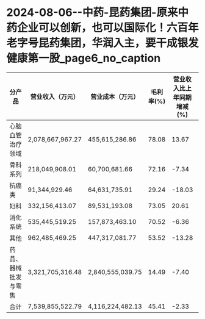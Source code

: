 # 2024-08-06--中药-昆药集团-原来中药企业可以创新，也可以国际化！六百年老字号昆药集团，华润入主，要干成银发健康第一股_page6_no_caption

| 分产品 | 营业收入（万元） | 营业成本（万元） | 毛利率(%) | 营业收入比上年同期增减(%) | 营业成 本比上年同期增减(%) |
| --- | --- | --- | --- | --- | --- |
| 心脑血管治疗领域 | 2,078,667,967.27 | 455,615,286.86 | 78.08 | 13.67 | -26.59% |
| 骨科系列 | 218,049,908.01 | 60,700,681.66 | 72.16 | -7.34 | -25.53% |
| 抗癌类 | 91,344,929.46 | 64,631,735.91 | 29.24 | -18.03 | -18.95% |
| 妇科 | 332,156,413.07 | 89,531,193.08 | 73.05 | 20.61 | -24.34% |
| 消化系统 | 535,445,519.25 | 157,873,463.10 | 70.52 | -6.36 | 9.67% |
| 其他 | 962,485,469.25 | 447,317,081.77 | 53.52 | -13.28 | -3.95% |
| 药品、器械批发与零售 | 3,321,705,316.48 | 2,840,555,039.75 | 14.49 | -7.40 | -8.74% |
| 合计 | 7,539,855,522.79 | 4,116,224,482.13 | 45.41 | -2.33 | -4.62% |